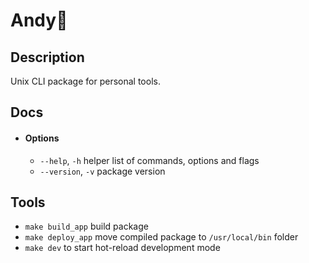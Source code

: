 # Andy🐼

## Description

Unix CLI package for personal tools.

## Docs

 * #### Options

    * `--help`, `-h` helper list of commands, options and flags
    * `--version`, `-v` package version
## Tools

 * `make build_app` build package
 * `make deploy_app` move compiled package to `/usr/local/bin` folder
 * `make dev` to start hot-reload development mode
